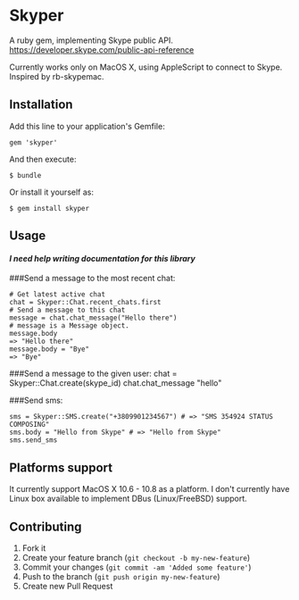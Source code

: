 # Skyper

A ruby gem, implementing Skype public API.
https://developer.skype.com/public-api-reference

Currently works only on MacOS X, using AppleScript to connect to Skype.
Inspired by rb-skypemac.


## Installation

Add this line to your application's Gemfile:

	gem 'skyper'

And then execute:

	$ bundle

Or install it yourself as:

	$ gem install skyper

## Usage

#### _I need help writing documentation for this library_

###Send a message to the most recent chat:

	# Get latest active chat
	chat = Skyper::Chat.recent_chats.first
	# Send a message to this chat
	message = chat.chat_message("Hello there")
	# message is a Message object.
	message.body
	=> "Hello there"
	message.body = "Bye"
	=> "Bye"

###Send a message to the given user:
	chat = Skyper::Chat.create(skype_id)
	chat.chat_message "hello"

###Send sms:

	sms = Skyper::SMS.create("+3809901234567") # => "SMS 354924 STATUS COMPOSING"
	sms.body = "Hello from Skype" # => "Hello from Skype"
	sms.send_sms


## Platforms support

It currently support MacOS X 10.6 - 10.8 as a platform.
I don't currently have Linux box available to implement DBus (Linux/FreeBSD) support.


## Contributing

1. Fork it
2. Create your feature branch (`git checkout -b my-new-feature`)
3. Commit your changes (`git commit -am 'Added some feature'`)
4. Push to the branch (`git push origin my-new-feature`)
5. Create new Pull Request
